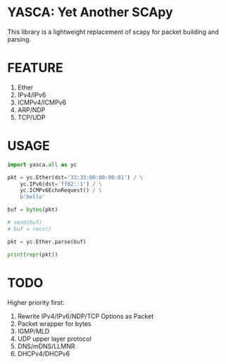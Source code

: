 YASCA: Yet Another SCApy
========================

This library is a lightweight replacement of scapy for packet building and parsing.

FEATURE
=======

1. Ether
2. IPv4/IPv6
3. ICMPv4/ICMPv6
4. ARP/NDP
5. TCP/UDP

USAGE
=====

```python
import yasca.all as yc

pkt = yc.Ether(dst='33:33:00:00:00:01') / \
    yc.IPv6(dst='ff02::1') / \
    yc.ICMPv6EchoRequest() / \
    b'hello'

buf = bytes(pkt)

# send(buf)
# buf = recv()

pkt = yc.Ether.parse(buf)

print(repr(pkt))
```

TODO
====

Higher priority first:


1. Rewrite IPv4/IPv6/NDP/TCP Options as Packet
2. Packet wrapper for bytes
3. IGMP/MLD
4. UDP upper layer protocol
5. DNS/mDNS/LLMNR
6. DHCPv4/DHCPv6
